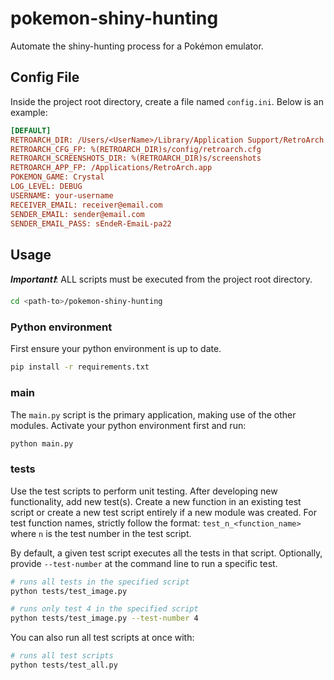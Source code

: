 # pokemon-shiny-hunting

Automate the shiny-hunting process for a Pokémon emulator.

## Config File

Inside the project root directory, create a file named `config.ini`. Below is an example:

```ini
[DEFAULT]
RETROARCH_DIR: /Users/<UserName>/Library/Application Support/RetroArch  # required
RETROARCH_CFG_FP: %(RETROARCH_DIR)s/config/retroarch.cfg                # required
RETROARCH_SCREENSHOTS_DIR: %(RETROARCH_DIR)s/screenshots                # required
RETROARCH_APP_FP: /Applications/RetroArch.app                           # required
POKEMON_GAME: Crystal                                                   # required
LOG_LEVEL: DEBUG                                                        # optional, default is INFO
USERNAME: your-username                                                 # optional, default is User
RECEIVER_EMAIL: receiver@email.com                                      # optional, default is None
SENDER_EMAIL: sender@email.com                                          # optional, default is None
SENDER_EMAIL_PASS: sEndeR-EmaiL-pa22                                    # optional, default is None
```

## Usage

***Important❗***: ALL scripts must be executed from the project root directory.

```bash
cd <path-to>/pokemon-shiny-hunting
```

### Python environment

First ensure your python environment is up to date.

```bash
pip install -r requirements.txt
```

### main

The `main.py` script is the primary application, making use of the other modules. Activate your python environment first and run:

```bash
python main.py
```

### tests

Use the test scripts to perform unit testing. After developing new functionality, add new test(s). Create a new function in an existing test script or create a new test script entirely if a new module was created. For test function names, strictly follow the format: `test_n_<function_name>` where `n` is the test number in the test script.

By default, a given test script executes all the tests in that script. Optionally, provide `--test-number` at the command line to run a specific test.

```bash
# runs all tests in the specified script
python tests/test_image.py
```

```bash
# runs only test 4 in the specified script
python tests/test_image.py --test-number 4
```

You can also run all test scripts at once with:

```bash
# runs all test scripts
python tests/test_all.py
```
